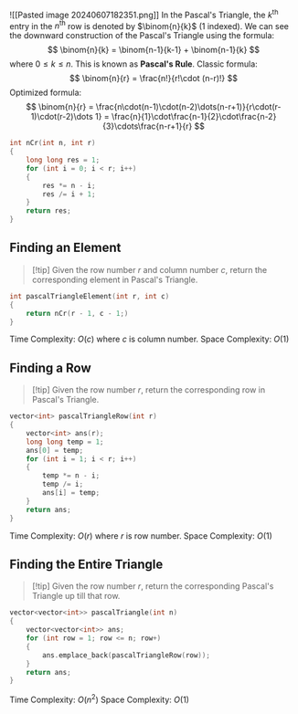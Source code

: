 ![[Pasted image 20240607182351.png]]
In the Pascal's Triangle, the $k^\text{th}$ entry in the $n^\text{th}$ row is denoted by $\binom{n}{k}$ ($1$ indexed).
We can see the downward construction of the Pascal's Triangle using the formula:
$$
\binom{n}{k} = \binom{n-1}{k-1} + \binom{n-1}{k}
$$
where $0\le k\le n$. This is known as **Pascal's Rule**.
Classic formula:
$$
\binom{n}{r} = \frac{n!}{r!\cdot (n-r)!}
$$
Optimized formula:
$$
\binom{n}{r} = \frac{n\cdot(n-1)\cdot(n-2)\dots(n-r+1)}{r\cdot(r-1)\cdot(r-2)\dots 1} = \frac{n}{1}\cdot\frac{n-1}{2}\cdot\frac{n-2}{3}\cdots\frac{n-r+1}{r}
$$
```cpp
int nCr(int n, int r)
{
	long long res = 1;
	for (int i = 0; i < r; i++)
	{
		res *= n - i;
		res /= i + 1;
	}
	return res;
}
```
## Finding an Element
> [!tip] Given the row number $r$ and column number $c$, return the corresponding element in Pascal's Triangle.

```cpp
int pascalTriangleElement(int r, int c)
{
	return nCr(r - 1, c - 1;)
}
```
Time Complexity: $O(c)$ where $c$ is column number.
Space Complexity: $O(1)$
## Finding a Row
> [!tip] Given the row number $r$, return the corresponding row in Pascal's Triangle.

```cpp
vector<int> pascalTriangleRow(int r)
{
	vector<int> ans(r);
	long long temp = 1;
	ans[0] = temp;
	for (int i = 1; i < r; i++)
	{
		temp *= n - i;
		temp /= i;
		ans[i] = temp;
	}
	return ans;
}
```
Time Complexity: $O(r)$ where $r$ is row number.
Space Complexity: $O(1)$

## Finding the Entire Triangle
> [!tip] Given the row number $r$, return the corresponding Pascal's Triangle up till that row.

```cpp
vector<vector<int>> pascalTriangle(int n)
{
	vector<vector<int>> ans;
	for (int row = 1; row <= n; row+)
	{
		ans.emplace_back(pascalTriangleRow(row));
	}
	return ans;
}
```
Time Complexity: $O(n^2)$
Space Complexity: $O(1)$
